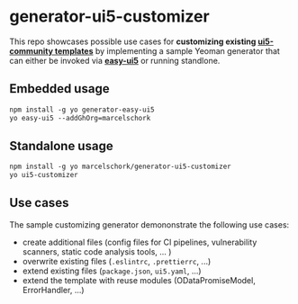 # generator-ui5-customizer

This repo showcases possible use cases for **customizing existing [ui5-community templates](https://github.com/ui5-community)** by implementing a sample Yeoman generator that can either be invoked via **[easy-ui5](https://github.com/SAP/generator-easy-ui5)** or running standlone.

## Embedded usage

```markdown
npm install -g yo generator-easy-ui5
yo easy-ui5 --addGhOrg=marcelschork
```

## Standalone usage

```markdown
npm install -g yo marcelschork/generator-ui5-customizer
yo ui5-customizer
```

## Use cases

The sample customizing generator demononstrate the following use cases:

- create additional files (config files for CI pipelines, vulnerability scanners, static code analysis tools, ... )
- overwrite existing files (`.eslintrc`, `.prettierrc`, ...)
- extend existing files (`package.json`, `ui5.yaml`, ...)
- extend the template with reuse modules (ODataPromiseModel, ErrorHandler, ...)
